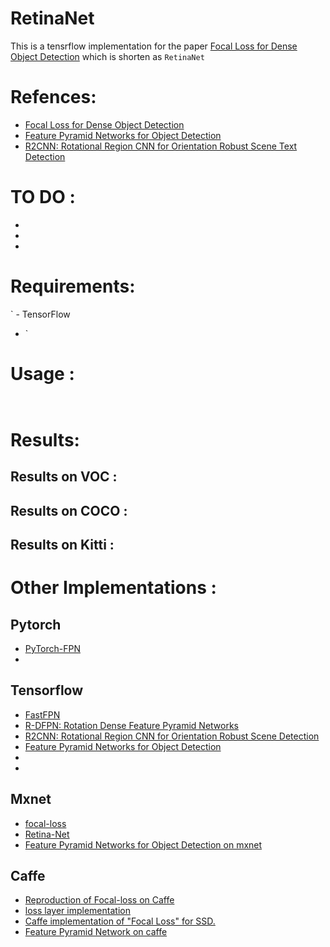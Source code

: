 # RetinaNet
This is a tensrflow implementation for the paper [Focal Loss for Dense Object Detection](https://arxiv.org/abs/1708.02002) which is shorten as `RetinaNet`

# Refences:
- [Focal Loss for Dense Object Detection](https://arxiv.org/abs/1708.02002)
- [Feature Pyramid Networks for Object Detection](https://arxiv.org/abs/1708.02002)
- [R2CNN: Rotational Region CNN for Orientation Robust Scene Text Detection](https://arxiv.org/abs/1706.09579)

# TO DO :
- 
- 
- 
# Requirements:
` - TensorFlow 
  - `
# Usage :
`                     `
# Results: 
## Results on VOC :

## Results on COCO :

## Results on Kitti : 


# Other Implementations :
## Pytorch 
- [PyTorch-FPN](https://github.com/kuangliu/pytorch-fpn)
- []()
## Tensorflow  
- [FastFPN](https://github.com/wuzheng-sjtu/FastFPN)
- [R-DFPN: Rotation Dense Feature Pyramid Networks](https://github.com/yangxue0827/R-DFPN_FPN_Tensorflow)
- [R2CNN: Rotational Region CNN for Orientation Robust Scene Detection](https://github.com/yangxue0827/R2CNN_FPN_Tensorflow)
- [Feature Pyramid Networks for Object Detection](https://github.com/yangxue0827/FPN_Tensorflow)
- []()
- []()
## Mxnet
- [focal-loss](https://github.com/unsky/focal-loss)
- [Retina-Net](https://github.com/unsky/RetinaNet)
- [Feature Pyramid Networks for Object Detection on mxnet](https://github.com/unsky/FPN-mxnet)
## Caffe
- [Reproduction of Focal-loss on Caffe](https://github.com/sciencefans/Focal-Loss)
- [loss layer implementation](https://github.com/zimenglan-sysu-512/Focal-Loss)
- [Caffe implementation of "Focal Loss" for SSD.](https://github.com/chuanqi305/FocalLoss)
- [Feature Pyramid Network on caffe](https://github.com/unsky/FPN)
